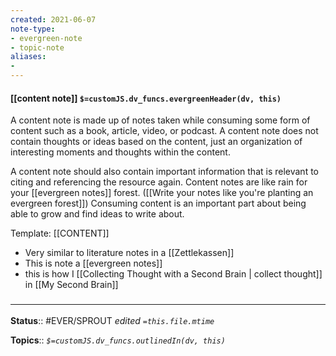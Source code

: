 ```yaml
---
created: 2021-06-07
note-type: 
- evergreen-note
- topic-note
aliases:
- 
---
```


#### [[content note]] `$=customJS.dv_funcs.evergreenHeader(dv, this)`

A content note is made up of notes taken while consuming some form of content such as a book, article, video, or podcast. A content note does not contain thoughts or ideas based on the content, just an organization of interesting moments and thoughts within the content.

A content note should also contain important information that is relevant to citing and referencing the resource again. Content notes are like rain for your [[evergreen notes]] forest. ([[Write your notes like you're planting an evergreen forest]]) Consuming content is an important part about being able to grow and find ideas to write about. 

Template: [[CONTENT]]

- Very similar to literature notes in a [[Zettlekassen]]
- This is note a [[evergreen notes]]
- this is how I [[Collecting Thought with a Second Brain | collect thought]] in [[My Second Brain]]

### <hr class="dataviews"/>

**Status**:: #EVER/SPROUT 
*edited `=this.file.mtime`*

**Topics**:: 
*`$=customJS.dv_funcs.outlinedIn(dv, this)`*
